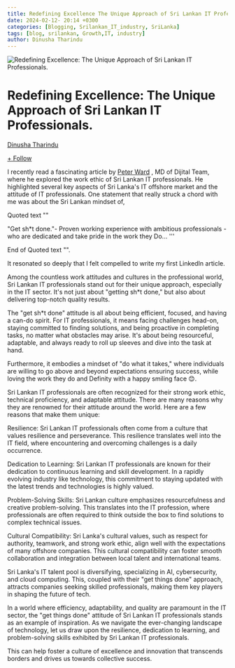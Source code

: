 ```yaml
---
title: Redefining Excellence The Unique Approach of Sri Lankan IT Professionals
date: 2024-02-12- 20:14 +0300
categories: [Blogging, Srilankan_IT_industry, SriLanka]
tags: [blog, srilankan, Growth,IT, industry]
author: Dinusha Tharindu
---
```




![Redefining Excellence: The Unique Approach of Sri Lankan IT Professionals.](https://media.licdn.com/dms/image/D5612AQH9v5dFCMVJMg/article-cover_image-shrink_600_2000/0/1708435516362?e=2147483647&v=beta&t=qbcwYXwyyaHKy57lphKpcpAzv0ZIyNfYFFqp25f9Dkw)

Redefining Excellence: The Unique Approach of Sri Lankan IT Professionals.
==========================================================================

[Dinusha Tharindu](https://lk.linkedin.com/in/dinushatharindu?trk=article-ssr-frontend-pulse_publisher-author-card) 



[\+ Follow](https://www.linkedin.com/signup/cold-join?session_redirect=%2Fpulse%2Fredefining-excellence-unique-approach-sri-lankan-dinusha-tharindu-nrxyc%2F%3FtrackingId%3DA%252F2U0QbVS3isuZEXJ%252F%252BgUA%253D%253D&trk=article-ssr-frontend-pulse_publisher-author-card)

I recently read a fascinating article by [Peter Ward](https://au.linkedin.com/in/petersward?trk=article-ssr-frontend-pulse_little-mention) , MD of Dijital Team, where he explored the work ethic of Sri Lankan IT professionals. He highlighted several key aspects of Sri Lanka's IT offshore market and the attitude of IT professionals. One statement that really struck a chord with me was about the Sri Lankan mindset of,

Quoted text ""

"Get sh\*t done."- Proven working experience with ambitious professionals - who are dedicated and take pride in the work they Do... '''

End of Quoted text "".

It resonated so deeply that I felt compelled to write my first LinkedIn article. 

Among the countless work attitudes and cultures in the professional world, Sri Lankan IT professionals stand out for their unique approach, especially in the IT sector. It's not just about "getting sh\*t done," but also about delivering top-notch quality results. 

The "get sh\*t done" attitude is all about being efficient, focused, and having a can-do spirit. For IT professionals, it means facing challenges head-on, staying committed to finding solutions, and being proactive in completing tasks, no matter what obstacles may arise. It's about being resourceful, adaptable, and always ready to roll up sleeves and dive into the task at hand. 

Furthermore, it embodies a mindset of "do what it takes," where individuals are willing to go above and beyond expectations ensuring success, while loving the work they do and Definity with a happy smiling face 😊. 

Sri Lankan IT professionals are often recognized for their strong work ethic, technical proficiency, and adaptable attitude. There are many reasons why they are renowned for their attitude around the world. Here are a few reasons that make them unique: 

Resilience: Sri Lankan IT professionals often come from a culture that values resilience and perseverance. This resilience translates well into the IT field, where encountering and overcoming challenges is a daily occurrence.

Dedication to Learning: Sri Lankan IT professionals are known for their dedication to continuous learning and skill development. In a rapidly evolving industry like technology, this commitment to staying updated with the latest trends and technologies is highly valued.

Problem-Solving Skills: Sri Lankan culture emphasizes resourcefulness and creative problem-solving. This translates into the IT profession, where professionals are often required to think outside the box to find solutions to complex technical issues.

Cultural Compatibility: Sri Lanka's cultural values, such as respect for authority, teamwork, and strong work ethic, align well with the expectations of many offshore companies. This cultural compatibility can foster smooth collaboration and integration between local talent and international teams. 

Sri Lanka's IT talent pool is diversifying, specializing in AI, cybersecurity, and cloud computing. This, coupled with their "get things done" approach, attracts companies seeking skilled professionals, making them key players in shaping the future of tech.

In a world where efficiency, adaptability, and quality are paramount in the IT sector, the "get things done" attitude of Sri Lankan IT professionals stands as an example of inspiration. As we navigate the ever-changing landscape of technology, let us draw upon the resilience, dedication to learning, and problem-solving skills exhibited by Sri Lankan IT professionals.

This can help foster a culture of excellence and innovation that transcends borders and drives us towards collective success.
